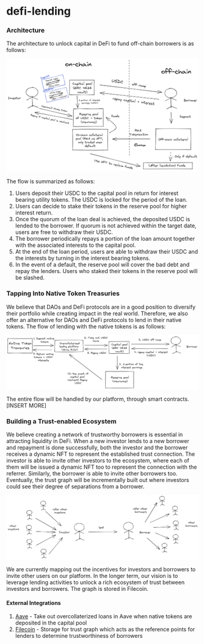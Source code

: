 # defi-lending

### Architecture

The architecture to unlock capital in DeFi to fund off-chain borrowers is as follows:

![architecture diagram](assets/architecture.png)

The flow is summarized as follows:
1. Users deposit their USDC to the capital pool in return for interest bearing utility tokens. The USDC is locked for the period of the loan. 
2. Users can decide to stake their tokens in the reserve pool for higher interest return.
2. Once the quorum of the loan deal is achieved, the deposited USDC is lended to the borrower. If quorum is not achieved within the target date, users are free to withdraw their USDC.
3. The borrower periodically repays a portion of the loan amount together with the associated interests to the capital pool.
4. At the end of the loan period, users are able to withdraw their USDC and the interests by turning in the interest bearing tokens. 
5. In the event of a default, the reserve pool will cover the bad debt and repay the lenders. Users who staked their tokens in the reserve pool will be slashed. 

### Tapping Into Native Token Treasuries

We believe that DAOs and DeFi protocols are in a good position to diversify their portfolio while creating impact in the real world. Therefore, we also offer an alternative for DAOs and DeFi protocols to lend in their native tokens. The flow of lending with the native tokens is as follows: 

![native token flow](assets/native-token.png)

The entire flow will be handled by our platform, through smart contracts. [INSERT MORE]

### Building a Trust-enabled Ecosystem

We believe creating a network of trustworthy borrowers is essential in attracting liquidity in DeFi. When a new investor lends to a new borrower and repayment is done successfully, both  the investor and the borrower receives a dynamic NFT to represent the established trust connection. The investor is able to invite other investors to the ecosystem, where each of them will be issued a dynamic NFT too to represent the connection with the referrer. Similarly, the borrower is able to invite other borrowers too. Eventually, the trust graph will be incrementally built out where investors could see their degree of separations from a borrower. 

![trust graph](assets/trust-graph.png)

We are currently mapping out the incentives for investors and borrowers to invite other users on our platform. In the longer term, our vision is to leverage lending activities to unlock a rich ecosystem of trust between investors and borrowers. The graph is stored in Filecoin.

#### External Integrations

1. [Aave](https://aave.com/) - Take out overcollaterized loans in Aave when native tokens are deposited in the capital pool
2. [Filecoin](https://filecoin.io/) - Storage for trust graph which acts as the reference points for lenders to determine trustworthiness of borrowers
